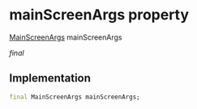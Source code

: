 


# mainScreenArgs property







[MainScreenArgs](../../models_mainscreen_navigation_args/MainScreenArgs-class.md) mainScreenArgs
  
_<span class="feature">final</span>_






## Implementation

```dart
final MainScreenArgs mainScreenArgs;
```







